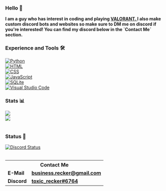 <div class="center">
<h3 class="center">Hello 👋</h3>
<span class="center"><b>I am a guy who has interest in coding and playing <a href="https://playvalorant.com">VALORANT. </a>I also make custom discord bots and websites so make sure to DM me on discord if you're interested! You can find my discord below in the `Contact Me` section.</b></span>
<br>
<h3 class="center">Experience and Tools 🛠️</h3>
<a href="https://python.org"><img alt="Python" src="https://img.shields.io/badge/Python-3776ab?style=for-the-badge&logo=python&logoColor=white" class="center"></a>
<br>
<a href="https://en.m.wikipedia.org/wiki/HTML"><img alt="HTML" src="https://img.shields.io/badge/html5-%23E34F26.svg?&style=for-the-badge&logo=html5&logoColor=white"></a>
<br>
<a href="https://en.m.wikipedia.org/wiki/CSS"><img alt="CSS" src="https://img.shields.io/badge/css3-%231572B6.svg?&style=for-the-badge&logo=css3&logoColor=white"></a>
<br>
<a href="https://en.m.wikipedia.org/wiki/JavaScript"><img alt="JavaScript" src="https://img.shields.io/badge/javascript-%23323330.svg?&style=for-the-badge&logo=javascript&logoColor=%23F7DF1E">
<br>
<a href="https://sqlite.org"><img alt="SQLite" src="https://img.shields.io/badge/SQLite-47a248?style=for-the-badge&logo=sqlite&logoColor=white" class="center"></a>
<br>
<a href="https://code.visualstudio.com"><img alt="Visual Studio Code" src="https://img.shields.io/badge/VS%20Code-007acc?style=for-the-badge&logo=visual-studio-code&logoColor=white" class="center"></a>
<br>
<h3 class="center">Stats 📊</h3>
<a href="https://github.com/toxicrecker?tab=repositories"><img src="https://github-readme-stats.vercel.app/api?username=toxicrecker&show_icons=true&count_private=false&theme=radical" class="center"></a>
<br>
<a href="https://github.com/toxicrecker?tab=repositories"><img src="https://github-readme-stats.vercel.app/api/top-langs/?username=toxicrecker&show_icons=true&count_private=false&theme=radical" class="center"></a>
<br>
<br>
<h3 class="center">Status 📄</h3>
<a href="https://discord.com/users/438672336921690112"><img alt="Discord Status" src="https://discord.c99.nl/widget/theme-4/438672336921690112.png"></a>
<br>
<br>
<table>
<tr><th colspan="2"><b>Contact Me</b></th></tr>
<tr><td><b>E-Mail</b></td><td><b><a href="mailto:business.recker@gmail.com">business.recker@gmail.com</a></b></td></tr>
<tr><td><b>Discord</b></td><td><b><a href="https://discord.com/users/438672336921690112">toxic_recker#6764</a></b></td></tr>
</table>
</div>
